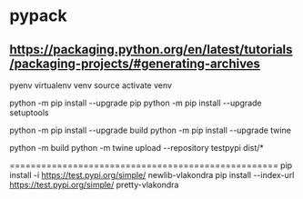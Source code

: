 # pypack

https://packaging.python.org/en/latest/tutorials/packaging-projects/#generating-archives
----------------------------------------------------------------


pyenv virtualenv venv
source activate venv

python -m pip install --upgrade pip
python -m pip install --upgrade setuptools

python -m pip install --upgrade build
python -m pip install --upgrade twine

python -m build
python -m twine upload --repository testpypi dist/*

===================================================
pip install -i https://test.pypi.org/simple/ newlib-vlakondra
pip install --index-url https://test.pypi.org/simple/ pretty-vlakondra


